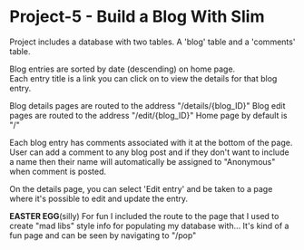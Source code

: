 # Project-5 - Build a Blog With Slim

Project includes a database with two tables. A 'blog' table and a 'comments' table.

Blog entries are sorted by date (descending) on home page.  
Each entry title is a link you can click on to view the details for that blog entry.

Blog details pages are routed to the address "/details/{blog_ID}"
Blog edit pages are routed to the address "/edit/{blog_ID}"
Home page by default is "/"


Each blog entry has comments associated with it at the bottom of the page.  User can add a comment to any blog post and if they don't want to include a name then their name will automatically be assigned to "Anonymous" when comment is posted.

On the details page, you can select 'Edit entry' and be taken to a page where it's possible to
edit and update the entry.



****EASTER EGG****(silly)
For fun I included the route to the page that I used to create "mad libs" style info for
populating my database with... It's kind of a fun page and can be seen by navigating to "/pop"
